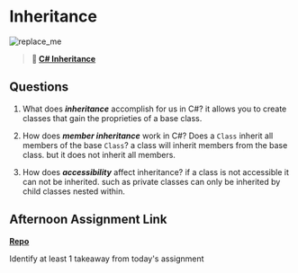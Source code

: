 # Inheritance

![replace_me](https://codeworks.blob.core.windows.net/public/assets/img/illustrations/placeholder.svg)

> **📖 [C# Inheritance](https://codeworksacademy.com/fs-student-guide/resources/wk10/04-Inheritance)**

## Questions

1. What does ***inheritance*** accomplish for us in C#?
it allows you to create classes that gain the proprieties of a base class.
2. How does ***member inheritance*** work in C#? Does a `Class` inherit all members of the base `Class`?
a class will inherit members from the base class. but it does not inherit all members. 

3. How does ***accessibility*** affect inheritance?
if a class is not accessible it can not be inherited. such as private classes can only be inherited by child classes nested within.  

## Afternoon Assignment Link

**[Repo](https://github.com/Joshua-Jensen/<ASSIGNMENT_REPO>)**

Identify at least 1 takeaway from today's assignment
